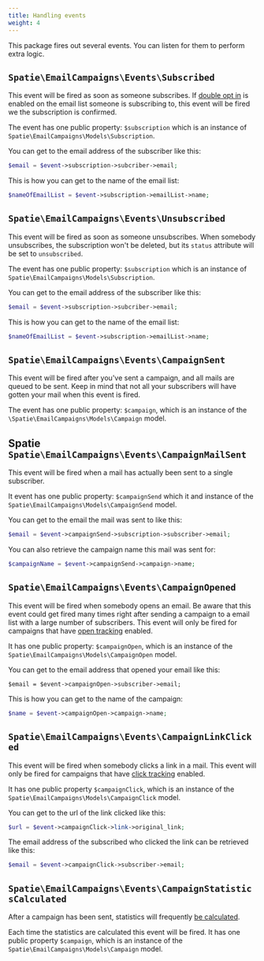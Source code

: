 ```yaml
---
title: Handling events
weight: 4
---
```


This package fires out several events. You can listen for them to perform extra logic.

## `Spatie\EmailCampaigns\Events\Subscribed`

This event will be fired as soon as someone subscribes. If [double opt in](https://docs.spatie.be/laravel-email-campaigns/v1/working-with-lists/using-double-opt-in/) is enabled on the email list someone is subscribing to, this event will be fired we the subscription is confirmed.

The event has one public property: `$subscription` which is an instance of `Spatie\EmailCampaigns\Models\Subscription`. 

You can get to the email address of the subscriber like this:

```php
$email = $event->subscription->subcriber->email;
```

This is how you can get to the name of the email list:

```php
$nameOfEmailList = $event->subscription->emailList->name;
```

## `Spatie\EmailCampaigns\Events\Unsubscribed`

This event will be fired as soon as someone unsubscribes. When somebody unsubscribes, the subscription won't be deleted, but its `status` attribute will be set to `unsubscribed`.

The event has one public property: `$subscription` which is an instance of `Spatie\EmailCampaigns\Models\Subscription`. 

You can get to the email address of the subscriber like this:

```php
$email = $event->subscription->subcriber->email;
```

This is how you can get to the name of the email list:

```php
$nameOfEmailList = $event->subscription->emailList->name;
```

## `Spatie\EmailCampaigns\Events\CampaignSent`

This event will be fired after you've sent a campaign, and all mails are queued to be sent. Keep in mind that not all your subscribers will have gotten your mail when this event is fired.

The event has one public property: `$campaign`, which is an instance of the `\Spatie\EmailCampaigns\Models\Campaign` model.

## Spatie `Spatie\EmailCampaigns\Events\CampaignMailSent`

This event will be fired when a mail has actually been sent to a single subscriber.

It event has one public property: `$campaignSend` which it and instance of the `Spatie\EmailCampaigns\Models\CampaignSend` model. 

You can get to the email the mail was sent to like this:

```php
$email = $event->campaignSend->subscription->subscriber->email;
```

You can also retrieve the campaign name this mail was sent for:

```php
$campaignName = $event->campaignSend->campaign->name;
```

## `Spatie\EmailCampaigns\Events\CampaignOpened`

This event will be fired when somebody opens an email. Be aware that this event could get fired many times right after sending a campaign to a email list with a large number of subscribers. This event will only be fired for campaigns that have [open tracking](https://docs.spatie.be/laravel-email-campaigns/v1/working-with-campaigns/tracking-opens/) enabled.

It has one public property: `$campaignOpen`, which is an instance of the `Spatie\EmailCampaigns\Models\CampaignOpen` model.

You can get to the email address that opened your email like this:

```
$email = $event->campaignOpen->subscriber->email;
```

This is how you can get to the name of the campaign:

```php
$name = $event->campaignOpen->campaign->name;
```

## `Spatie\EmailCampaigns\Events\CampaignLinkClicked`

This event will be fired when somebody clicks a link in a mail. This event will only be fired for campaigns that have [click tracking](https://docs.spatie.be/laravel-email-campaigns/v1/working-with-campaigns/tracking-clicks/) enabled. 

It has one public property `$campaignClick`, which is an instance of the `Spatie\EmailCampaigns\Models\CampaignClick` model.

You can get to the url of the link clicked like this:

```php
$url = $event->campaignClick->link->original_link;
```

The email address of the subscribed who clicked the link can be retrieved like this:

```php
$email = $event->campaignClick->subscriber->email;
```

## `Spatie\EmailCampaigns\Events\CampaignStatisticsCalculated`

After a campaign has been sent, statistics will frequently [be calculated](https://docs.spatie.be/laravel-email-campaigns/v1/working-with-campaigns/viewing-statistics-of-a-sent-campaign/).

Each time the statistics are calculated this event will be fired. It has one public property `$campaign`, which is an instance of the `Spatie\EmailCampaigns\Models\Campaign` model.
